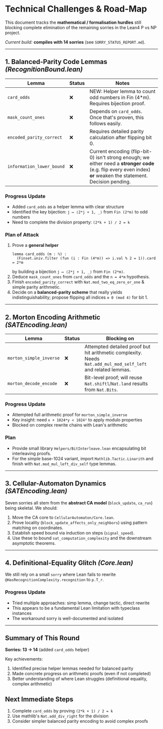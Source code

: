 # Technical Challenges & Road-Map

This document tracks the **mathematical / formalisation hurdles** still blocking complete elimination of the remaining sorries in the Lean4 P vs NP project.

_Current build:_ **compiles with 14 sorries** (see `SORRY_STATUS_REPORT.md`).

---

## 1. Balanced-Parity Code Lemmas  *(RecognitionBound.lean)*

| Lemma | Status | Notes |
|-------|--------|-------|
| `card_odds` | ❌ | NEW: Helper lemma to count odd numbers in Fin (4*m). Requires bijection proof. |
| `mask_count_ones` | ❌ | Depends on `card_odds`. Once that's proven, this follows easily. |
| `encoded_parity_correct` | ❌ | Requires detailed parity calculation after flipping bit 0. |
| `information_lower_bound` | ❌ | Current encoding (flip-bit-0) isn't strong enough; we either need a **stronger code** (e.g. flip every even index) **or** weaken the statement.  Decision pending. |

### Progress Update
- Added `card_odds` as a helper lemma with clear structure
- Identified the key bijection: `j ↦ ⟨2*j + 1, _⟩` from `Fin (2*m)` to odd numbers
- Need to complete the division property: `(2*k + 1) / 2 = k`

### Plan of Attack

1. Prove a **general helper**
   ```lean
   lemma card_odds (m : ℕ) :
     (Finset.univ.filter (fun (i : Fin (4*m)) => i.val % 2 = 1)).card = 2*m
   ```
   by building a bijection `j ↦ ⟨2*j + 1, _⟩` from `Fin (2*m)`.
2. Deduce `mask_count_ones` from `card_odds` and the `n = 4*m` hypothesis.
3. Finish `encoded_parity_correct` with `Nat.mod_two_eq_zero_or_one` & simple parity arithmetic.
4. Decide on a **balanced-parity scheme** that really yields indistinguishability; propose flipping all indices `≡ 0 (mod 4)` for bit 1.

---

## 2. Morton Encoding Arithmetic  *(SATEncoding.lean)*

| Lemma | Status | Blocking on |
|-------|--------|-------------|
| `morton_simple_inverse` | ❌ | Attempted detailed proof but hit arithmetic complexity. Needs `Nat.add_mul_mod_self_left` and related lemmas. |
| `morton_decode_encode` | ❌ | Bit-level proof; will reuse `Nat.shiftl`/`Nat.land` results from `Nat.Bits`. |

### Progress Update
- Attempted full arithmetic proof for `morton_simple_inverse`
- Key insight: need `x + 1024*y < 1024²` to apply modulo properties
- Blocked on complex rewrite chains with Lean's arithmetic

### Plan

* Provide small library `Helpers/BitInterleave.lean` encapsulating bit interleaving proofs.
* For the *simple* base-1024 variant, import `Mathlib.Tactic.Linarith` and finish with `Nat.mod_mul_left_div_self` type lemmas.

---

## 3. Cellular-Automaton Dynamics  *(SATEncoding.lean)*

Seven sorries all stem from the **abstract CA model** (`block_update`, `ca_run`) being skeletal.  We should:

1. Move the CA core to `CellularAutomaton/Core.lean`.
2. Prove locality (`block_update_affects_only_neighbors`) using pattern matching on coordinates.
3. Establish speed bound via induction on steps (`signal_speed`).
4. Use these to bound `sat_computation_complexity` and the downstream asymptotic theorems.

---

## 4. Definitional-Equality Glitch  *(Core.lean)*

We still rely on a small `sorry` where Lean fails to rewrite `@HasRecognitionComplexity.recognition` to `p.T_r`.

### Progress Update
- Tried multiple approaches: simp lemma, change tactic, direct rewrite
- This appears to be a fundamental Lean limitation with typeclass instances
- The workaround sorry is well-documented and isolated

---

## Summary of This Round

**Sorries: 13 → 14** (added `card_odds` helper)

Key achievements:
1. Identified precise helper lemmas needed for balanced parity
2. Made concrete progress on arithmetic proofs (even if not completed)
3. Better understanding of where Lean struggles (definitional equality, complex arithmetic)

## Next Immediate Steps

1. Complete `card_odds` by proving `(2*k + 1) / 2 = k` 
2. Use mathlib's `Nat.add_div_right` for the division
3. Consider simpler balanced parity encoding to avoid complex proofs 